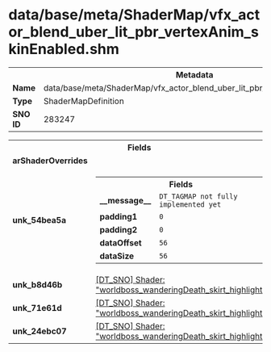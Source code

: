 <h1>data/base/meta/ShaderMap/vfx_actor_blend_uber_lit_pbr_vertexAnim_skinEnabled.shm</h1><table><tr><th colspan="100%">Metadata</th></tr><tr><td><b>Name</b></td><td>data/base/meta/ShaderMap/vfx_actor_blend_uber_lit_pbr_vertexAnim_skinEnabled.shm</td></tr><tr><td><b>Type</b></td><td>ShaderMapDefinition</td></tr><tr><td><b>SNO ID</b></td><td>283247</td></tr></table>

<table><tr><th colspan="100%">Fields</th></tr><tr><td><b>arShaderOverrides</b></td><td></td></tr><tr><td><b>unk_54bea5a</b></td><td><table><tr><th colspan="100%">Fields</th></tr><tr><td><b>__message__</b></td><td><code>DT_TAGMAP not fully implemented yet</code></td></tr><tr><td><b>padding1</b></td><td><code>0</code></td></tr><tr><td><b>padding2</b></td><td><code>0</code></td></tr><tr><td><b>dataOffset</b></td><td><code>56</code></td></tr><tr><td><b>dataSize</b></td><td><code>56</code></td></tr></table>

</td></tr><tr><td><b>unk_b8d46b</b></td><td><a href="..\Shader\worldboss_wanderingDeath_skirt_highlight.shd.md">[DT_SNO] Shader: "worldboss_wanderingDeath_skirt_highlight"</a></td></tr><tr><td><b>unk_71e61d</b></td><td><a href="..\Shader\worldboss_wanderingDeath_skirt_highlight.shd.md">[DT_SNO] Shader: "worldboss_wanderingDeath_skirt_highlight"</a></td></tr><tr><td><b>unk_24ebc07</b></td><td><a href="..\Shader\worldboss_wanderingDeath_skirt_highlight.shd.md">[DT_SNO] Shader: "worldboss_wanderingDeath_skirt_highlight"</a></td></tr></table>

